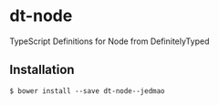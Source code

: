 # dt-node

TypeScript Definitions for Node from DefinitelyTyped


## Installation

```
$ bower install --save dt-node--jedmao
```
